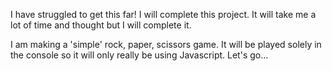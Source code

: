 I have struggled to get this far! I will complete this project. It will take me a lot of time and thought but I will complete it.

I am making a 'simple' rock, paper, scissors game. It will be played solely in the console so it will only really be using Javascript. Let's go...